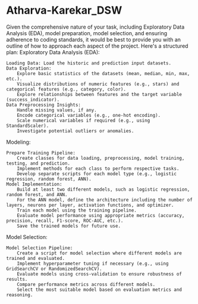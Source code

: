 # Atharva-Karekar_DSW

Given the comprehensive nature of your task, including Exploratory Data Analysis (EDA), model preparation, model selection, and ensuring adherence to coding standards, it would be best to provide you with an outline of how to approach each aspect of the project. Here's a structured plan:
Exploratory Data Analysis (EDA):

    Loading Data: Load the historic and prediction input datasets.
    Data Exploration:
        Explore basic statistics of the datasets (mean, median, min, max, etc.).
        Visualize distributions of numeric features (e.g., stars) and categorical features (e.g., category, color).
        Explore relationships between features and the target variable (success_indicator).
    Data Preprocessing Insights:
        Handle missing values, if any.
        Encode categorical variables (e.g., one-hot encoding).
        Scale numerical variables if required (e.g., using StandardScaler).
        Investigate potential outliers or anomalies.

Modeling:

    Prepare Training Pipeline:
        Create classes for data loading, preprocessing, model training, testing, and prediction.
        Implement methods for each class to perform respective tasks.
        Develop separate scripts for each model type (e.g., logistic regression, random forest, ANN).
    Model Implementation:
        Build at least two different models, such as logistic regression, random forest, and ANN.
        For the ANN model, define the architecture including the number of layers, neurons per layer, activation functions, and optimizer.
        Train each model using the training pipeline.
        Evaluate model performance using appropriate metrics (accuracy, precision, recall, F1-score, ROC-AUC, etc.).
        Save the trained models for future use.

Model Selection:

    Model Selection Pipeline:
        Create a script for model selection where different models are trained and evaluated.
        Implement hyperparameter tuning if necessary (e.g., using GridSearchCV or RandomizedSearchCV).
        Evaluate models using cross-validation to ensure robustness of results.
        Compare performance metrics across different models.
        Select the most suitable model based on evaluation metrics and reasoning.
